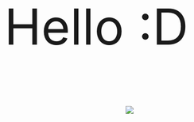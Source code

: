 <p style="font-size:100px">Hello :D</p>

<p align="center">
 <img src="https://cloud.githubusercontent.com/assets/23470045/20375289/ead3513c-acb0-11e6-97a3-47f1d37add65.gif"/>
</p>
